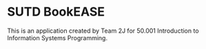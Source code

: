# SUTD BookEASE
This is an application created by Team 2J for 50.001 Introduction to Information Systems Programming.

